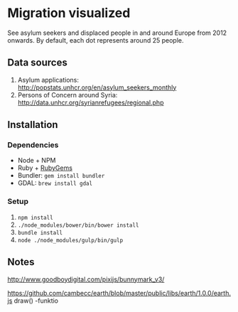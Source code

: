 # Migration visualized

See asylum seekers and displaced people in and around Europe from 2012 onwards. By default, each dot represents around 25 people.

## Data sources

1. Asylum applications: http://popstats.unhcr.org/en/asylum_seekers_monthly
2. Persons of Concern around Syria: http://data.unhcr.org/syrianrefugees/regional.php

## Installation

### Dependencies

- Node + NPM
- Ruby + [RubyGems](https://rubygems.org/pages/download)
- Bundler: `gem install bundler`
- GDAL: `brew install gdal`

### Setup

1. `npm install`
2. `./node_modules/bower/bin/bower install`
3. `bundle install`
3. `node ./node_modules/gulp/bin/gulp`


## Notes

http://www.goodboydigital.com/pixijs/bunnymark_v3/

https://github.com/cambecc/earth/blob/master/public/libs/earth/1.0.0/earth.js
draw() -funktio

